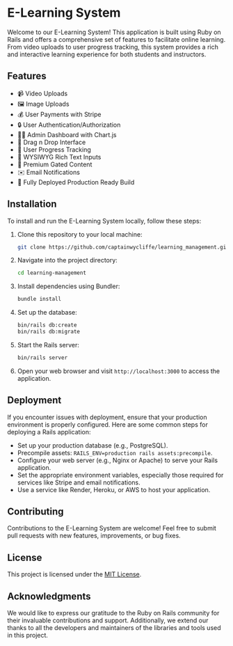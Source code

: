 
# E-Learning System

Welcome to our E-Learning System! This application is built using Ruby on Rails and offers a comprehensive set of features to facilitate online learning. From video uploads to user progress tracking, this system provides a rich and interactive learning experience for both students and instructors.

## Features

- 📹 Video Uploads
- 🖼️ Image Uploads
- 💰 User Payments with Stripe
- 🔒 User Authentication/Authorization
- 👨‍💼 Admin Dashboard with Chart.js
- 📐 Drag n Drop Interface
- 🔁 User Progress Tracking
- 📝 WYSIWYG Rich Text Inputs
- 🔐 Premium Gated Content
- ✉️ Email Notifications
- 🚢 Fully Deployed Production Ready Build

## Installation

To install and run the E-Learning System locally, follow these steps:

1. Clone this repository to your local machine:

   ```bash
   git clone https://github.com/captainwycliffe/learning_management.git
   ```

2. Navigate into the project directory:

   ```bash
   cd learning-management
   ```

3. Install dependencies using Bundler:

   ```bash
   bundle install
   ```

4. Set up the database:

   ```bash
   bin/rails db:create
   bin/rails db:migrate
   ```

5. Start the Rails server:

   ```bash
   bin/rails server
   ```

6. Open your web browser and visit `http://localhost:3000` to access the application.

## Deployment

If you encounter issues with deployment, ensure that your production environment is properly configured. Here are some common steps for deploying a Rails application:

- Set up your production database (e.g., PostgreSQL).
- Precompile assets: `RAILS_ENV=production rails assets:precompile`.
- Configure your web server (e.g., Nginx or Apache) to serve your Rails application.
- Set the appropriate environment variables, especially those required for services like Stripe and email notifications.
- Use a service like Render, Heroku, or AWS to host your application.

## Contributing

Contributions to the E-Learning System are welcome! Feel free to submit pull requests with new features, improvements, or bug fixes.

## License

This project is licensed under the [MIT License](LICENSE).

## Acknowledgments

We would like to express our gratitude to the Ruby on Rails community for their invaluable contributions and support. Additionally, we extend our thanks to all the developers and maintainers of the libraries and tools used in this project.
```
